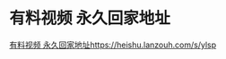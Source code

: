 # 有料视频 永久回家地址


[有料视频 永久回家地址](https://heishu.lanzouh.com/s/ylsp
)https://heishu.lanzouh.com/s/ylsp

